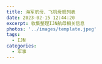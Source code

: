 ```yaml
---
title: 海军航母、飞机母舰列表
date: 2023-02-15 12:44:20
excerpt: 收集整理IJN航母相关信息
photos: '../images/template.jpeg'
tags:
  - IJN
categories:
  - 军事
---
```


<!-- @format -->
<!--more-->